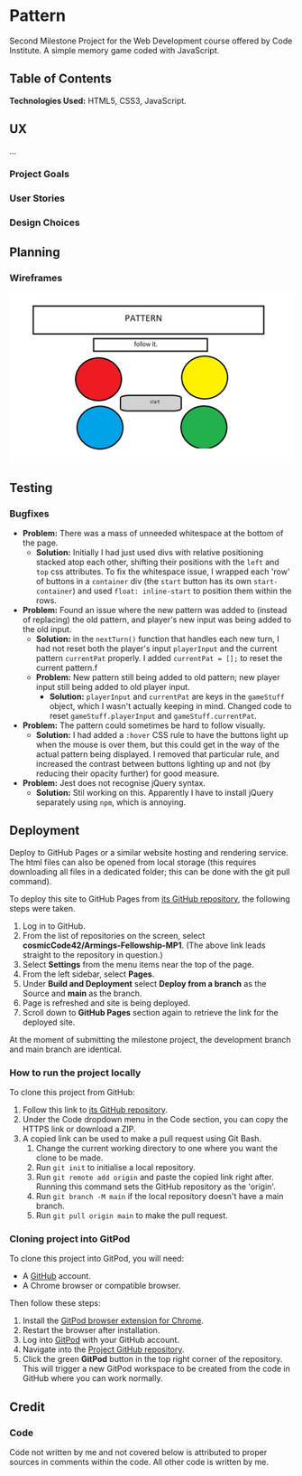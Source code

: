 # Pattern

Second Milestone Project for the Web Development course offered by Code Institute. A simple memory game coded with JavaScript.

## Table of Contents
<!-- 1. [UX](#ux)
	- [Project Goals](#project-goals)
	- [User Stories](#user-stories)
	- [Design Choices](#design-choices)
2. [Planning](#planning)
3. [Future Additions](#future-additions)
4. [Testing](#testing)
	- [Bugfixes](#bugfixes)
5. [Deployment](#deployment)
6. [Credit](#credit) -->

**Technologies Used:** HTML5, CSS3, JavaScript.

## UX
...

### Project Goals

### User Stories

### Design Choices

## Planning

### Wireframes
![Wireframe](assets/images/pattern-wireframe-2.png)

## Testing

<!-- The site has been tested extensively to ensure the best user experience across multiple screen sizes.

- [W3C CSS Validation](https://jigsaw.w3.org/css-validator/#validate_by_input)
- [W3C Markup Validation](https://validator.w3.org/#validate_by_input)

The developer used **W3C CSS Validation Service** and **W3C Markup Validation Service** to check the validity of the website code.

### Testing Process

In order to make sure the site renders acceptably across several screen sizes, I made liberal use of the DevTools offered by Google Chrome (or in my case, the Opera GX browser that closely mimics Chrome) as well as testing load times of each page, mobile and desktop, with the Lighthouse Chrome extension.

![Testing main page desktop version.](assets/images/readme/lighthouse_test_main_desktop.png)

![Testing main page mobile version.](assets/images/readme/lighthouse_test_main_mobile.png)

### User Stories Testing

As a user of the site, I want: 
- A site and interface that is intuitive, convenient and easy to navigate.
	- Test that all links lead to the proper places (character icons link to correct character pages, as do navbar links).
	- Test that the character icons lighten when the mouse hovers over them.
	- Ensure that the fixed-top navbar isn't clipping down into the main sections in its default position.
- Information that is easy to find and understand, and laid out in a pleasing manner.
	- Ensure that the images and text look acceptable and are spaced well on variable screen sizes.
	- Ensure that all content is centred in easily identifiable sections.
- Additional media (such as character portraits) to give me a better idea of the characters.
	- Test that character images are positioned well on variables screen sizes.
	- Test that stat bars are positioned well on variable screen sizes. -->

### Bugfixes
- **Problem:** There was a mass of unneeded whitespace at the bottom of the page.
	- **Solution:** Initially I had just used divs with relative positioning stacked atop each other, shifting their positions with the ``left`` and ``top`` css attributes. To fix the whitespace issue, I wrapped each 'row' of buttons in a ``container`` div (the ``start`` button has its own ``start-container``) and used ``float: inline-start`` to position them within the rows.
- **Problem:** Found an issue where the new pattern was added to (instead of replacing) the old pattern, and player's new input was being added to the old input.
	- **Solution:** in the ``nextTurn()`` function that handles each new turn, I had not reset both the player's input ``playerInput`` and the current pattern ``currentPat`` properly. I added ``currentPat = [];`` to reset the current pattern.f
	- **Problem:** New pattern still being added to old pattern; new player input still being added to old player input.
		- **Solution:** ``playerInput`` and ``currentPat`` are keys in the ``gameStuff`` object, which I wasn't actually keeping in mind. Changed code to reset ``gameStuff.playerInput`` and ``gameStuff.currentPat``.
- **Problem:** The pattern could sometimes be hard to follow visually.
	- **Solution:** I had added a ``:hover`` CSS rule to have the buttons light up when the mouse is over them, but this could get in the way of the actual pattern being displayed. I removed that particular rule, and increased the contrast between buttons lighting up and not (by reducing their opacity further) for good measure.
- **Problem:** Jest does not recognise jQuery syntax.
	- **Solution:** Stil working on this. Apparently I have to install jQuery separately using ``npm``, which is annoying.

## Deployment
Deploy to GitHub Pages or a similar website hosting and rendering service. The html files can also be opened from local storage (this requires downloading all files in a dedicated folder; this can be done with the git pull command).

To deploy this site to GitHub Pages from [its GitHub repository](https://github.com/cosmicCode42/pattern-MP2), the following steps were taken.

1. Log in to GitHub.
2. From the list of repositories on the screen, select **cosmicCode42/Armings-Fellowship-MP1**. (The above link leads straight to the repository in question.)
3. Select **Settings** from the menu items near the top of the page.
4. From the left sidebar, select **Pages**.
5. Under **Build and Deployment** select **Deploy from a branch** as the Source and **main** as the branch.
6. Page is refreshed and site is being deployed.
7. Scroll down to **GitHub Pages** section again to retrieve the link for the deployed site.

At the moment of submitting the milestone project, the development branch and main branch are identical.

### How to run the project locally

To clone this project from GitHub:

1. Follow this link to [its GitHub repository](https://github.com/cosmicCode42/pattern-MP2).
2. Under the Code dropdown menu in the Code section, you can copy the HTTPS link or download a ZIP.
3. A copied link can be used to make a pull request using Git Bash. 
	1. Change the current working directory to one where you want the clone to be made.
	2. Run ``git init`` to initialise a local repository.
	3. Run ``git remote add origin`` and paste the copied link right after. Running this command sets the GitHub repository as the 'origin'.
	4. Run ``git branch -M main`` if the local repository doesn't have a main branch.
	5. Run ``git pull origin main`` to make the pull request.

### Cloning project into GitPod

To clone this project into GitPod, you will need:
- A [GitHub](https://github.com) account.
- A Chrome browser or compatible browser.

Then follow these steps:
1. Install the [GitPod browser extension for Chrome](https://www.gitpod.io/docs/configure/user-settings/browser-extension).
2. Restart the browser after installation.
3. Log into [GitPod](https://www.gitpod.io) with your GitHub account.
4. Navigate into the [Project GitHub repository](https://github.com/cosmicCode42/pattern-MP2).
5. Click the green **GitPod** button in the top right corner of the repository. This will trigger a new GitPod workspace to be created from the code in GitHub where you can work normally.

## Credit

### Code

Code not written by me and not covered below is attributed to proper sources in comments within the code. All other code is written by me.